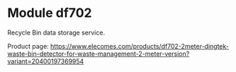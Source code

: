 # Module df702

Recycle Bin data storage service.

Product
page: <https://www.elecomes.com/products/df702-2meter-dingtek-waste-bin-detector-for-waste-management-2-meter-version?variant=20400197369954>